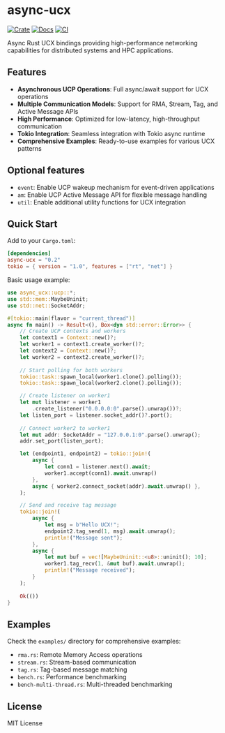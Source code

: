 # async-ucx

[![Crate](https://img.shields.io/crates/v/async-ucx.svg)](https://crates.io/crates/async-ucx)
[![Docs](https://docs.rs/async-ucx/badge.svg)](https://docs.rs/async-ucx)
[![CI](https://github.com/madsys-dev/async-ucx/workflows/CI/badge.svg?branch=main)](https://github.com/madsys-dev/async-ucx/actions)

Async Rust UCX bindings providing high-performance networking capabilities for distributed systems and HPC applications.

## Features

- **Asynchronous UCP Operations**: Full async/await support for UCX operations
- **Multiple Communication Models**: Support for RMA, Stream, Tag, and Active Message APIs
- **High Performance**: Optimized for low-latency, high-throughput communication
- **Tokio Integration**: Seamless integration with Tokio async runtime
- **Comprehensive Examples**: Ready-to-use examples for various UCX patterns

## Optional features

- `event`: Enable UCP wakeup mechanism for event-driven applications
- `am`: Enable UCP Active Message API for flexible message handling
- `util`: Enable additional utility functions for UCX integration

## Quick Start

Add to your `Cargo.toml`:

```toml
[dependencies]
async-ucx = "0.2"
tokio = { version = "1.0", features = ["rt", "net"] }
```

Basic usage example:

```rust
use async_ucx::ucp::*;
use std::mem::MaybeUninit;
use std::net::SocketAddr;

#[tokio::main(flavor = "current_thread")]
async fn main() -> Result<(), Box<dyn std::error::Error>> {
    // Create UCP contexts and workers
    let context1 = Context::new()?;
    let worker1 = context1.create_worker()?;
    let context2 = Context::new()?;
    let worker2 = context2.create_worker()?;
    
    // Start polling for both workers
    tokio::task::spawn_local(worker1.clone().polling());
    tokio::task::spawn_local(worker2.clone().polling());

    // Create listener on worker1
    let mut listener = worker1
        .create_listener("0.0.0.0:0".parse().unwrap())?;
    let listen_port = listener.socket_addr()?.port();
    
    // Connect worker2 to worker1
    let mut addr: SocketAddr = "127.0.0.1:0".parse().unwrap();
    addr.set_port(listen_port);

    let (endpoint1, endpoint2) = tokio::join!(
        async {
            let conn1 = listener.next().await;
            worker1.accept(conn1).await.unwrap()
        },
        async { worker2.connect_socket(addr).await.unwrap() },
    );

    // Send and receive tag message
    tokio::join!(
        async {
            let msg = b"Hello UCX!";
            endpoint2.tag_send(1, msg).await.unwrap();
            println!("Message sent");
        },
        async {
            let mut buf = vec![MaybeUninit::<u8>::uninit(); 10];
            worker1.tag_recv(1, &mut buf).await.unwrap();
            println!("Message received");
        }
    );
    
    Ok(())
}
```

## Examples

Check the `examples/` directory for comprehensive examples:
- `rma.rs`: Remote Memory Access operations
- `stream.rs`: Stream-based communication
- `tag.rs`: Tag-based message matching
- `bench.rs`: Performance benchmarking
- `bench-multi-thread.rs`: Multi-threaded benchmarking

## License

MIT License
